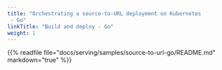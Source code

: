 ```yaml
---
title: "Orchestrating a source-to-URL deployment on Kubernetes
 - Go"
linkTitle: "Build and deploy - Go"
weight: 1
---
```


{{% readfile file="docs/serving/samples/source-to-url-go/README.md" markdown="true" %}}
